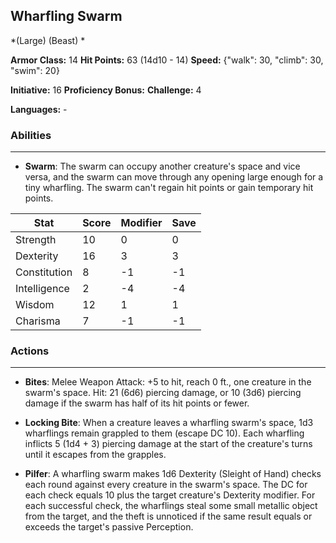 ## Wharfling Swarm
*(Large) (Beast) *

**Armor Class:** 14
**Hit Points:** 63 (14d10 - 14)
**Speed:** {"walk": 30, "climb": 30, "swim": 20}

**Initiative:** 16
**Proficiency Bonus:**
**Challenge:** 4

**Languages:** -

### Abilities
 --- 
- **Swarm**: The swarm can occupy another creature's space and vice versa, and the swarm can move through any opening large enough for a tiny wharfling. The swarm can't regain hit points or gain temporary hit points.



| Stat | Score | Modifier | Save |
| ---- | ---- | ---- | ---- |
| Strength | 10 | 0 | 0 |
| Dexterity | 16 | 3 | 3 |
| Constitution | 8 | -1 | -1 |
| Intelligence | 2 | -4 | -4 |
| Wisdom | 12 | 1 | 1 |
| Charisma | 7 | -1 | -1 |

### Actions
 --- 
- **Bites**: Melee Weapon Attack: +5 to hit, reach 0 ft., one creature in the swarm's space. Hit: 21 (6d6) piercing damage, or 10 (3d6) piercing damage if the swarm has half of its hit points or fewer.

- **Locking Bite**: When a creature leaves a wharfling swarm's space, 1d3 wharflings remain grappled to them (escape DC 10). Each wharfling inflicts 5 (1d4 + 3) piercing damage at the start of the creature's turns until it escapes from the grapples.

- **Pilfer**: A wharfling swarm makes 1d6 Dexterity (Sleight of Hand) checks each round against every creature in the swarm's space. The DC for each check equals 10 plus the target creature's Dexterity modifier. For each successful check, the wharflings steal some small metallic object from the target, and the theft is unnoticed if the same result equals or exceeds the target's passive Perception.


